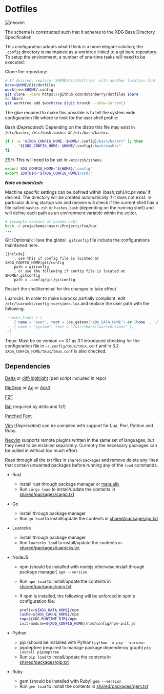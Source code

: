 # Dotfiles

![neovim](https://github.com/dstanberry/dotfiles/wiki/assets/vim.png)

The schema is constructed such that it adheres to the XDG Base Directory
Specification.

This configuration adopts what I think is a more elegant solution; the `.config`
directory is maintained as a worktree linked to a git bare repository. To setup
the environment, a number of one-time tasks will need to be executed:

Clone the repository:

```bash
# If desired, replace '$HOME/Git/dotfiles' with another location that is preferred.
bare=$HOME/Git/dotfiles
worktree=$HOME/.config
git clone --bare https://github.com/dstanberry/dotfiles $bare
cd $bare
git worktree add $worktree $(git branch --show-current)
```

The glue required to make this possible is to tell the system wide configuration
file where to look for the user shell profile:

Bash (*Deprecated*): Depending on the distro this file may exist in
`/etc/bashrc`, `/etc/bash.bashrc` or `/etc/bash/bashrc`.

```bash
if [ -s "${XDG_CONFIG_HOME:-$HOME/.config}/bash/bashrc" ]; then
    . "${XDG_CONFIG_HOME:-$HOME/.config}/bash/bashrc"
fi
```

ZSH: This will need to be set in `/etc/zsh/zshenv`.

```zsh
export XDG_CONFIG_HOME="${HOME}/.config"
export ZDOTDIR="${XDG_CONFIG_HOME}/zsh/"
```

***Note on bash/zsh:***

Machine specific settings can be defined within {bash,zsh}/rc.private/ if
desired. The directory will be created automatically if it does not exist. In
particular during startup vim and neovim will check if the current shell has a
file called `hashes.zsh` or `hashes.bash` (depending on the running shell) and
will define each path as an environment variable within the editor.

```zsh
# (example content of hashes.zsh)
hash -d proj=/home/<user>/Projects/foo/bar
...
```

Git (Optional): Have the global `.gitconfig` file include the configurations
maintained here.

```gitconfig
[include]
    ; use this if config file is located at $XDG_CONFIG_HOME/git/config
    path = gitconfig
    ; or use the following if config file is located at $HOME/.gitconfig
    path = .config/git/gitconfig
```

Restart the shell/terminal for the changes to take effect.

Luarocks: In order to make luarocks partially compliant, edit
`/etc/luarocks/config-<version>.lua` and replace the user path with the
following:

<!-- markdownlint-disable MD013 -->
```lua
--rocks_trees = {
    { name = "user", root = (os_getenv("XDG_DATA_HOME") or (home .. '/.local/share')) .. "/luarocks" };
--  { name = "system", root = "/usr/share/lua/<version>" };
--}
```

Tmux: Must be on version >= 3.1 as 3.1 introduced checking for the configuration
file in `~/.config/tmux/tmux.conf` and in 3.2 `$XDG_CONFIG_HOME/tmux/tmux.conf`
is also checked.

## Dependencies

[Delta](https://github.com/dandavison/delta) or
[diff-highlight](https://github.com/git/git/tree/master/contrib/diff-highlight)
(perl script included in repo)

[RipGrep](https://github.com/BurntSushi/ripgrep) or
[Ag](https://github.com/ggreer/the_silver_searcher) or
[Ack3](https://github.com/beyondgrep/ack3)

[FZF](https://github.com/junegunn/fzf)

[Bat](https://github.com/sharkdp/bat) (required by delta and fzf)

[Patched Font](https://www.nerdfonts.com)

[Vim](https://github.com/vim/vim) (*Deprecated*) can be compiled with support
for Lua, Perl, Python and Ruby.

[Neovim](https://github.com/neovim/neovim) supports remote plugins written in
the same set of languages, but they need to be installed separately. Currently
the necessary packages can be pulled in without too much effort.

Read through all the txt files in `shared/packages` and remove delete any lines
that contain unwanted packages before running any of the `load` commands.

- Rust

  - install rust through package manager or
    [manually](https://doc.rust-lang.org/cargo/getting-started/installation.html)
  - Run `cargo load` to install/update the contents in
    [shared/packages/cargo.txt](https://github.com/dstanberry/dotfiles/blob/main/shared/packages/cargo.txt)

- Go

  - install through package manager
  - Run `go load` to install/update the contents in
    [shared/packages/go.txt](https://github.com/dstanberry/dotfiles/blob/main/shared/packages/go.txt)

- Luarocks

  - install through package manager
  - Run `luarocks load` to install/update the contents in
    [shared/packages/luarocks.txt](https://github.com/dstanberry/dotfiles/blob/main/shared/packages/luarocks.txt)

- NodeJS

  - npm (should be installed with nodejs otherwise install through package
    manager) `npm --version`
  - Run `npm load` to install/update the contents in
    [shared/packages/npm.txt](https://github.com/dstanberry/dotfiles/blob/main/shared/packages/npm.txt)
  - If npm is installed, the following will be enforced in npm's configuration
    file:

    ```sh
    prefix=${XDG_DATA_HOME}/npm
    cache=${XDG_CACHE_HOME}/npm
    tmp=${XDG_RUNTIME_DIR}/npm
    init-module=${XDG_CONFIG_HOME}/npm/config/npm-init.js
    ```

- Python

  - pip (should be installed with Python) `python -m pip --version`
  - pipdeptree (required to manage package dependency graph)
    `pip install pipdeptree`
  - Run `pip load` to install/update the contents in
    [shared/packages/pip.txt](https://github.com/dstanberry/dotfiles/blob/main/shared/packages/pip.txt)

- Ruby
  - gem (should be installed with Ruby) `gem --version`
  - Run `gem load` to install the contents in
    [shared/packages/gem.txt](https://github.com/dstanberry/dotfiles/blob/main/shared/packages/gem.txt)
